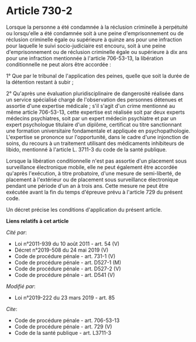 # Article 730-2

Lorsque la personne a été condamnée à la réclusion criminelle à perpétuité ou lorsqu'elle a été condamnée soit à une peine
d'emprisonnement ou de réclusion criminelle égale ou supérieure à quinze ans pour une infraction pour laquelle le suivi
socio-judiciaire est encouru, soit à une peine d'emprisonnement ou de réclusion criminelle égale ou supérieure à dix ans pour
une infraction mentionnée à l'article 706-53-13, la libération conditionnelle ne peut alors être accordée :

1° Que par le tribunal de l'application des peines, quelle que soit la durée de la détention restant à subir ;

2° Qu'après une évaluation pluridisciplinaire de dangerosité réalisée dans un service spécialisé chargé de l'observation des
personnes détenues et assortie d'une expertise médicale ; s'il s'agit d'un crime mentionné au même article 706-53-13, cette
expertise est réalisée soit par deux experts médecins psychiatres, soit par un expert médecin psychiatre et par un expert
psychologue titulaire d'un diplôme, certificat ou titre sanctionnant une formation universitaire fondamentale et appliquée en
psychopathologie. L'expertise se prononce sur l'opportunité, dans le cadre d'une injonction de soins, du recours à un
traitement utilisant des médicaments inhibiteurs de libido, mentionné à l'article L. 3711-3 du code de la santé publique.

Lorsque la libération conditionnelle n'est pas assortie d'un placement sous surveillance électronique mobile, elle ne peut
également être accordée qu'après l'exécution, à titre probatoire, d'une mesure de semi-liberté, de placement à l'extérieur ou
de placement sous surveillance électronique pendant une période d'un an à trois ans. Cette mesure ne peut être exécutée avant
la fin du temps d'épreuve prévu à l'article 729 du présent code.

Un décret précise les conditions d'application du présent article.

**Liens relatifs à cet article**

_Cité par_:

  - Loi n°2011-939 du 10 août 2011 - art. 54 (V)
  - Décret n°2019-508 du 24 mai 2019 (V)
  - Code de procédure pénale - art. 731-1 (V)
  - Code de procédure pénale - art. D527-1 (M)
  - Code de procédure pénale - art. D527-2 (V)
  - Code de procédure pénale - art. D541 (V)

_Modifié par_:

  - Loi n°2019-222 du 23 mars 2019 - art. 85

_Cite_:

  - Code de procédure pénale - art. 706-53-13
  - Code de procédure pénale - art. 729 (V)
  - Code de la santé publique - art. L3711-3

